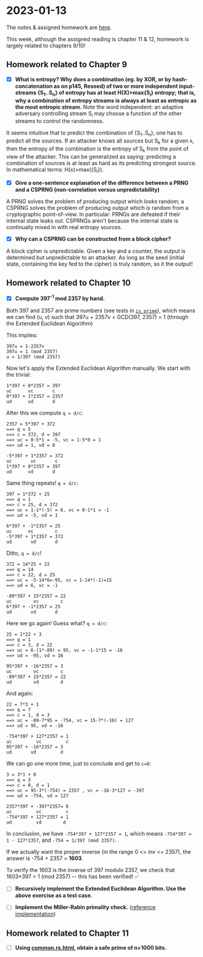 # 2023-01-13
The notes & assigned homework are [here](https://uncloak.org/courses/rust+cryptography+engineering/course-2023-01-13+Session+7+Notes).

This week, although the assigned reading is chapter 11 & 12, homework is largely related to chapters 9/10!

## Homework related to Chapter 9

* [x] **What is entropy? Why does a combination (eg. by XOR, or by hash-concatenation as on p145, Reseed) of two or more independent input-streams {S<sub>1</sub>..S<sub>n</sub>} of entropy has at least H(X)>max{S<sub>i</sub>} entropy; that is, why a combination of entropy streams is always at least as entropic as the most entropic stream.** Note the word independent: an adaptive adversary controlling stream S<sub>i</sub> may choose a function of the other streams to control the randomness.

It seems intuitive that to predict the combination of {S<sub>1</sub>..S<sub>n</sub>}, one has to predict all the sources. If an attacker knows all sources but S<sub>k</sub> for a given `k`, then the entropy of the combination is the entropy of S<sub>k</sub> from the point of view of the attacker. This can be generalized as saying: predicting a combination of sources is at least as hard as its predicting strongest source. In mathematical terms: H(x)>max({S<sub>i</sub>}).

* [x] **Give a one-sentence explanation of the difference between a PRNG and a CSPRNG (non-correlation versus unpredictability)**

A PRNG solves the problem of producing output which _looks_ random; a CSPRNG solves the problem of producing output which _is_ random from a cryptographic point-of-view. In particular: PRNGs are defeated if their internal state leaks out. CSPRNGs aren't because the internal state is continually mixed in with real entropy sources.

* [x] **Why can a CSPRNG can be constructed from a block cipher?**

A block cipher is unpredictable. Given a key and a counter, the output is determined but unpredictable to an attacker. As long as the seed (initial state, containing the key fed to the cipher) is truly random, so it the output!

## Homework related to Chapter 10

* [x] **Compute 397<sup>-1</sup> mod 2357 by hand.**

Both 397 and 2357 are prime numbers (see tests in [`is_prime`](./is_prime/)), which means we can find (u, v) such that 397u + 2357v = GCD(397, 2357) = 1 (through the Extended Euclidean Algorithm)

This implies:
```
397u = 1-2357v
397u = 1 (mod 2357)
u = 1/397 (mod 2357)
```

Now let's apply the Extended Euclidean Algorithm manually. We start with the trivial:
```
1*397 + 0*2357 = 397
uc      vc       c
0*397 + 1*2357 = 2357
ud      vd       d
```

After this we compute `q = d/c`:
```
2357 = 5*397 + 372
==> q = 5
==> c = 372, d = 397
==> uc = 0-5*1 = -5, vc = 1-5*0 = 1
==> ud = 1, vd = 0

-5*397 + 1*2357 = 372
uc       vc       c
1*397 + 0*2357 = 397
ud      vd       d
```

Same thing repeats! `q = d/c`:
```
397 = 1*372 + 25
==> q = 1
==> c = 25, d = 372
==> uc = 1-1*(-5) = 6, vc = 0-1*1 = -1
==> ud = -5, vd = 1

6*397 + -1*2357 = 25
uc      vc        c
-5*397 + 1*2357 = 372
ud       vd       d
```

Ditto, `q = d/c`!
```
372 = 14*25 + 22
==> q = 14
==> c = 22, d = 25
==> uc = -5-14*6=-95, vc = 1-14*(-1)=15
==> ud = 6, vc = -1

-89*397 + 15*2357 = 22
uc        vc        c
6*397 + -1*2357 = 25
ud       vd       d
```

Here we go again! Guess what? `q = d/c`:
```
25 = 1*22 + 3
==> q = 1
==> c = 3, d = 22
==> uc = 6-(1*-89) = 95, vc = -1-1*15 = -16
==> ud = -95, vd = 16

95*397 + -16*2357 = 3
uc        vc        c
-89*397 + 15*2357 = 22
ud        vd        d
```

And again:
```
22 = 7*3 + 1
==> q = 7
==> c = 1, d = 3
==> uc = -89-7*95 = -754, vc = 15-7*(-16) = 127
==> ud = 95, vd = -16

-754*397 + 127*2357 = 1
uc         vc         c
95*397 + -16*2357 = 3
ud       vd         d
```

We can go one more time, just to conclude and get to `c=0`:
```
3 = 3*1 + 0 
==> q = 3
==> c = 0, d = 1
==> uc = 95-3*(-754) = 2357 , vc = -16-3*127 = -397
==> ud = -754, vd = 127

2357*397 + -397*2357= 0
uc         vc         c
-754*397 + 127*2357 = 1
ud         vd        d
```

In conclusion, we have `-754*397 + 127*2357 = 1`, which means `-754*397 = 1 - 127*2357`, and `-754 = 1/397 (mod 2357)`.

If we actually want the proper inverse (in the range 0 <= inv <= 2357), the answer is -754 + 2357 = **1603**.

To verify the 1603 is the inverse of 397 modulo 2357, we check that 1603*397 = 1 (mod 2357) -- this has been verified! :white_check_mark:

* [ ] **Recursively implement the Extended Euclidean Algorithm. Use the above exercise as a test case.**

* [ ] **Implement the Miller-Rabin primality check.** ([reference implementation](https://docs.rs/pumpkin/2.0.1/src/pumpkin/common.rs.html#213))

## Homework related to Chapter 11

* [ ] **Using [common.rs.html](https://docs.rs/pumpkin/2.0.1/src/pumpkin/common.rs.html#106), obtain a safe prime of n>1000 bits.**